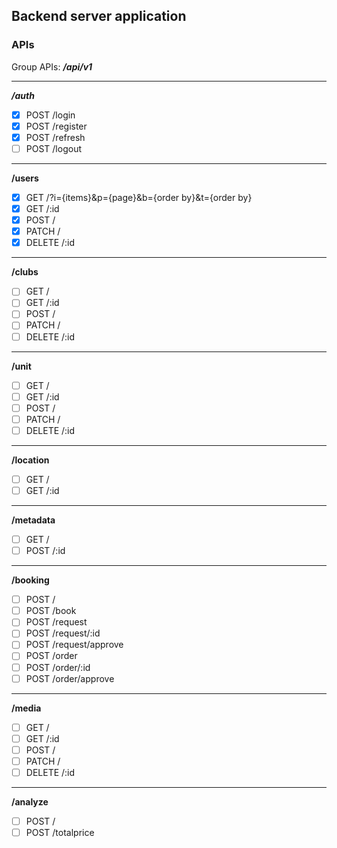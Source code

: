 ## Backend server application

### APIs

Group APIs: **_/api/v1_**

---

**_/auth_**

-   [x] POST /login
-   [x] POST /register
-   [x] POST /refresh
-   [ ] POST /logout

---

**/users**

-   [x] GET /?i={items}&p={page}&b={order by}&t={order by}
-   [x] GET /:id
-   [x] POST /
-   [x] PATCH /
-   [x] DELETE /:id

---

**/clubs**

-   [ ] GET /
-   [ ] GET /:id
-   [ ] POST /
-   [ ] PATCH /
-   [ ] DELETE /:id

---

**/unit**

-   [ ] GET /
-   [ ] GET /:id
-   [ ] POST /
-   [ ] PATCH /
-   [ ] DELETE /:id

---

**/location**

-   [ ] GET /
-   [ ] GET /:id

---

**/metadata**

-   [ ] GET /
-   [ ] POST /:id

---

**/booking**

-   [ ] POST /
-   [ ] POST /book
-   [ ] POST /request
-   [ ] POST /request/:id
-   [ ] POST /request/approve
-   [ ] POST /order
-   [ ] POST /order/:id
-   [ ] POST /order/approve

---

**/media**

-   [ ] GET /
-   [ ] GET /:id
-   [ ] POST /
-   [ ] PATCH /
-   [ ] DELETE /:id

---

**/analyze**

-   [ ] POST /
-   [ ] POST /totalprice
